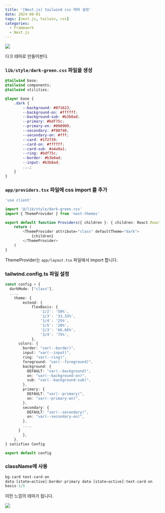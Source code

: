 ```yaml
---
title: '[Next.js] tailwind css 테마 설정'
date: 2024-08-01
tags: [next.js, tailwin, css]
categories:
  - Framework
  - Next.js
---
```


![](https://i.imgur.com/KlpAFq1.png)

다크 테마로 만들어본다.

### `lib/style/dark-green.css` 파일을 생성

```css
@tailwind base;
@tailwind components;
@tailwind utilities;

@layer base {
	.dark {
		--background: #071623;
		--background-on: #ffffff;
		--background-sub: #b3b8ad;
		--primary: #bdf75c;
		--primary-on: #090909;
		--secondary: #f08f48;
		--secondary-on: #fff;
		--card: #1f2f39;
		--card-on: #ffffff;
		--card-sub: #a4a9a1;
		--ring: #bdf75c;
		--border: #b3b8ad;
		--input: #b3b8ad;
		...;
	}
}
```

### `app/providers.tsx` 파일에 css import 를 추가

```typescript
'use client'

import '@/lib/style/dark-green.css'
import { ThemeProvider } from 'next-themes'

export default function Providers({ children }: { children: React.ReactNode }) {
	return (
		<ThemeProvider attribute="class" defaultTheme="dark">
			{children}
		</ThemeProvider>
	)
}
```

ThemeProvider는 `app/layout.tsx` 파일에서 import 합니다.

### tailwind.config.ts 파일 설정

```typescript
const config = {
  darkMode: ["class"],
  ...,
	theme: {
		extend: {
			flexBasis: {
				'1/2': '50%',
				'1/3': '33.33%',
				'1/4': '25%',
				'1/5': '20%',
				'2/3': '66.66%',
				'3/4': '75%',
			},
      colors: {
        border: "var(--border)",
        input: "var(--input)",
        ring: "var(--ring)",
        foreground: "var(--foreground)",
        background: {
          DEFAULT: "var(--background)",
          on: "var(--background-on)",
          sub: "var(--background-sub)",
        },
        primary: {
          DEFAULT: "var(--primary)",
          on: "var(--primary-on)",
        },
        secondary: {
          DEFAULT: "var(--secondary)",
          on: "var(--secondary-on)",
        },
        ...,
      }
		},
	},
} satisfies Config

export default config
```

### className에 사용

```typescript
bg-card text-card-on
data-[state=active]:border-primary data-[state=active]:text-card-on
basis-1/5
```

이런 느낌의 테마가 됩니다.

![](https://i.imgur.com/Na1PBKY.png)

